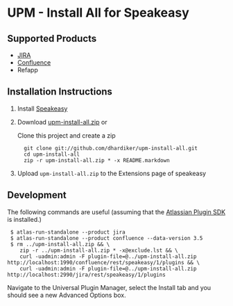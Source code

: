 UPM - Install All for Speakeasy
================================

Supported Products
------------------
* [JIRA](http://www.atlassian.com/software/jira/)
* [Confluence](http://www.atlassian.com/software/confluence/)
* Refapp

Installation Instructions
-------------------------

1. Install [Speakeasy](http://confluence.atlassian.com/display/DEVNET/Speakeasy+Install+Guide)
2. Download [upm-install-all.zip](https://github.com/downloads/dhardiker/upm-install-all/upm-install-all.zip) or 

    Clone this project and create a zip 

         git clone git://github.com/dhardiker/upm-install-all.git
         cd upm-install-all
         zip -r upm-install-all.zip * -x README.markdown
         
4. Upload `upm-install-all.zip` to the Extensions page of speakeasy


Development
-----------

The following commands are useful (assuming that the [Atlassian Plugin SDK](http://confluence.atlassian.com/display/DEVNET/Developing+your+Plugin+using+the+Atlassian+Plugin+SDK) is installed.)

     $ atlas-run-standalone --product jira
     $ atlas-run-standalone --product confluence --data-version 3.5
     $ rm ../upm-install-all.zip && \
        zip -r ../upm-install-all.zip * -x@exclude.lst && \
        curl -uadmin:admin -F plugin-file=@../upm-install-all.zip http://localhost:1990/confluence/rest/speakeasy/1/plugins && \
        curl -uadmin:admin -F plugin-file=@../upm-install-all.zip http://localhost:2990/jira/rest/speakeasy/1/plugins

Navigate to the Universal Plugin Manager, select the Install tab and you should see a new Advanced Options box.